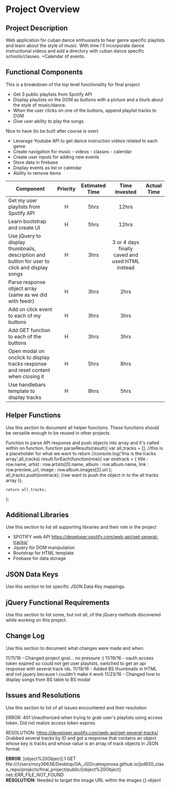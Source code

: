 # Project Overview

## Project Description

Web application for cuban dance enthusiasts to hear genre specific playlists and learn about the style of music. With time I'll incorporate dance instructional videos and add a directory with cuban dance specific schools/classes. +Calendar of events.

## Functional Components 

This is a breakdown of the top level functionality for final project

* Get 3 public playlists from Spotify API
* Display playlists on the DOM as buttons with a picture and a blurb about the style of music/dance.
*  When the user clicks on one of the buttons, append playlist tracks to DOM
* Give user ability to play the songs


Nice to have (to be built after course is over)
* Levarage Youtube API to get dance instruction videos related to each genre
* Create navigation for music - videos - classes - calendar
* Create user inputs for adding new events
* Store data in firebase
* Display events as list or calendar
* Ability to remove items



| Component | Priority | Estimated Time | Time Invested | Actual Time |
| --- | :---: |  :---: | :---: | :---: |
| Get my user playlists from Spotify API | H | 5hrs| 12hrs |  |
| Learn bootstrap and create UI | H | 5hrs| 12hrs |  |
| Use jQuery to display thumbnails, description and button for user to click and display songs | H | 3hrs| 3 or 4 days finally caved and used HTML instead |  |
| Parse response object array (same as we did with feedr) | H | 3hrs| 2hrs |  |
| Add on click event to each of my buttons | H | 3hrs| 3hrs |  |
| Add GET function to each of the buttons | H | 3hrs| 3hrs |  |
| Open modal on onclick to display tracks response and reset content when closing it | H | 5hrs| 8hrs |  |
| Use handlebars template to display tracks  | H | 8hrs| 5hrs |  |





## Helper Functions
Use this section to document all helper functions. These functions should be versatile enough to be reused in other projects

Function to parse API response and push objects into array and it's called within on function.
function parseResults(result){
    var all_tracks = []; //this is a placeholder for what we want to return
    //console.log('this is the tracks array',all_tracks)
    result.forEach(function(row){
      var onetrack = {
        title : row.name,
        artist : row.artists[0].name,
        album : row.album.name,
        link : row.preview_url,
        image : row.album.images[2].url
      };
      all_tracks.push(onetrack); //we want to push the object in to the all tracks array
    });

    return all_tracks;
  };



## Additional Libraries
 Use this section to list all supporting libraries and their role in the project

* SPOTIFY web API https://developer.spotify.com/web-api/get-several-tracks/
* Jquery for DOM manipulation
* Bootstrap for HTML template
* Firebase for data storage


## JSON Data Keys
 Use this section to list specific JSON Data Key mappings. 



## jQuery Functional Requirements
 Use this section to list some, but not all, of the jQuery methods discovered while working on this project.
 

## Change Log
 Use this section to document what changes were made and when.

11/11/16 - Changed project goal... no pressure :)
11/19/16 - oauth access token expired so could not get user playlists, switched to get an api response with several track ids.
11/19/16 - Added BS thumbnails in HTML and not jquery because I couldn't make it work
11/23/16 - Changed how to display songs from BS table to BS modal


## Issues and Resolutions
 Use this section to list of all issues encountered and their resolution

ERROR: 401 Unauthorized when trying to grab user's playlists using access token. Did not realize access token expires.

RESOLUTION: https://developer.spotify.com/web-api/get-several-tracks/ Grabbed several tracks by ID and got a response that contains an object whose key is tracks and whose value is an array of track objects in JSON format.


**ERROR**: [object%20Object]:1 GET file:///Users/mzy36638/Desktop/GA_JSD/catespinosa.github.io/jsd920_class_repo/projects/final_project/public/[object%20Object] net::ERR_FILE_NOT_FOUND                             
**RESOLUTION**: Needed to target the image URL within the images {} object








